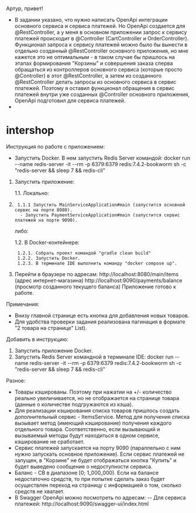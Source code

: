 Артур, привет!


- В задании указано, что нужно написать OpenApi интеграции основного сервиса и сервиса платежей. Но OpenApi
создается для @RestController, а у меня в основном приложении запрос к сервису платежей происходит в @Controller
  (CartController и OrderController). Функционал запроса к сервису платежей можно было бы вынести в отдельно
созданный @RestController основного приложения, но мне кажется это не оптимальным - в таком случае бы пришлось на этапах 
формирования "Корзины" и совершения заказа сперва
обращаться из контроллеров основного сервиса (которые просто @Controller) в этот @RestController, а затем
из созданного @RestController делать запросы из основного сервиса в сервис платежей. Поэтому я оставил функционал
обращения в сервис платежей внутри уже созданных @Controller основного приложения, OpenApi подготовил для сервиса платежей.
- 

# intershop

Инструкция по работе с приложением:
- Запустить Docker. В нем запустить Redis Server командой:
  docker run --name redis-server -it --rm -p 6379:6379 redis:7.4.2-bookworm sh -c "redis-server && sleep 7 && redis-cli"

1. Запустить приложение:

    1.1. Локально:
2. 
        1.1.1 Запустить MainServiceApplication#main (запустится основной сервис на порте 8080).
         - Запустить PaymentServiceApplication#main (запустится сервис платежей на порте 9090).
    либо:

    1.2. В Docker-контейнере:

        1.2.1. Собрать проект командой "gradle clean build"
        1.2.2. Запустить Docker.
        1.2.3. В терминале IDE выполнить команду "docker compose up".
2. Перейти в браузере по адресам: 
 http://localhost:8080/main/items (адрес интернет-магазина)
   http://localhost:9090/payments/balance (просмотр созданного текущего баланса)
Приложение готово к работе.

Примечания:
- Внизу главной странице есть кнопка для добавления новых товаров.
- Для удобства проверки задания реализована пагинация в формате "2 товара на странице" List).



Добавить в инструкцию:
1. Запустить приложение Docker.
2. Запустить Redis Server командной в терминале IDE: 
docker run --name redis-server -it --rm -p 6379:6379 redis:7.4.2-bookworm sh -c "redis-server && sleep 7 && redis-cli"

Разное:
- Товары кэшированы. Поэтому при нажатии на +/- количество реально увеличивается, но не отображается на странице товара (данные о количестве подгружаются из кэша).
- Для реализации кэширования списка товаров пришлось создать дополнительный сервис - ItemsService. Метод для получения списка вызывает метод (имеющий кэширование)
получения каждого отдельного товара. Соответственно, если вызывающий и вызываемый методы будут находиться в одном сервисе, кэширование не сработает.
- Сервис платежей запускается на порту 9090 (параллельно с ним нужно запускать основное приложение). Если сервис платежей не запущен, в "Корзине" не будет отображаться кнопка "Купить" и будет выведено сообщение о недоступности сервиса.
- Баланс - СВ в диапазоне [0; 1_000_000). Если на балансе недостаточно средств, то при попытке сделать заказ будет осуществлен переход на страницу с информацией о том, сколько средств не хватает.
- В Swagger OpenApi можно посмотреть по адресам:
  -- Для сервиса платежей: http://localhost:9090/swagger-ui/index.html
